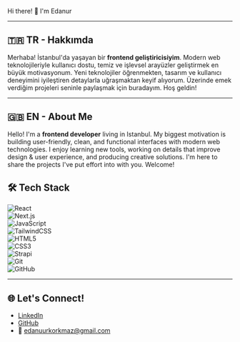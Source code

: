 Hi there! 👋 I'm Edanur  

---

## 🇹🇷 TR - Hakkımda  
Merhaba! İstanbul'da yaşayan bir **frontend geliştiricisiyim**. Modern web teknolojileriyle kullanıcı dostu, temiz ve işlevsel arayüzler geliştirmek en büyük motivasyonum. Yeni teknolojiler öğrenmekten, tasarım ve kullanıcı deneyimini iyileştiren detaylarla uğraşmaktan keyif alıyorum. Üzerinde emek verdiğim projeleri seninle paylaşmak için buradayım. Hoş geldin!  

---

## 🇬🇧 EN - About Me  
Hello! I'm a **frontend developer** living in Istanbul. My biggest motivation is building user-friendly, clean, and functional interfaces with modern web technologies. I enjoy learning new tools, working on details that improve design & user experience, and producing creative solutions. I'm here to share the projects I've put effort into with you. Welcome!  

## 🛠️ Tech Stack  

![React](https://img.shields.io/badge/React-20232A?style=for-the-badge&logo=react&logoColor=61DAFB)  
![Next.js](https://img.shields.io/badge/Next.js-000000?style=for-the-badge&logo=nextdotjs&logoColor=white)  
![JavaScript](https://img.shields.io/badge/JavaScript-F7DF1E?style=for-the-badge&logo=javascript&logoColor=black)  
![TailwindCSS](https://img.shields.io/badge/Tailwind_CSS-38B2AC?style=for-the-badge&logo=tailwind-css&logoColor=white)  
![HTML5](https://img.shields.io/badge/HTML5-E34F26?style=for-the-badge&logo=html5&logoColor=white)  
![CSS3](https://img.shields.io/badge/CSS3-1572B6?style=for-the-badge&logo=css3&logoColor=white)  
![Strapi](https://img.shields.io/badge/Strapi-2F2E8B?style=for-the-badge&logo=strapi&logoColor=white)  
![Git](https://img.shields.io/badge/Git-F05032?style=for-the-badge&logo=git&logoColor=white)  
![GitHub](https://img.shields.io/badge/GitHub-181717?style=for-the-badge&logo=github&logoColor=white)  

---

## 🌐 Let's Connect!  
- [LinkedIn](https://www.linkedin.com/in/froosch/)  
- [GitHub](https://github.com/edanuurkorkmaz)  
- 📧 edanuurkorkmaz@gmail.com  
